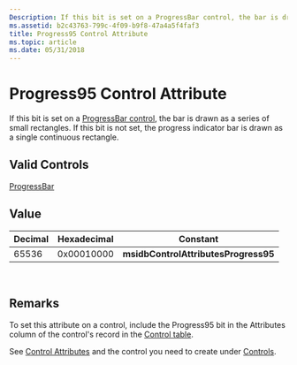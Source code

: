 ```yaml
---
Description: If this bit is set on a ProgressBar control, the bar is drawn as a series of small rectangles. If this bit is not set, the progress indicator bar is drawn as a single continuous rectangle.
ms.assetid: b2c43763-799c-4f09-b9f8-47a4a5f4faf3
title: Progress95 Control Attribute
ms.topic: article
ms.date: 05/31/2018
---
```


# Progress95 Control Attribute

If this bit is set on a [ProgressBar control](progressbar-control.md), the bar is drawn as a series of small rectangles. If this bit is not set, the progress indicator bar is drawn as a single continuous rectangle.

## Valid Controls

[ProgressBar](progressbar-control.md)

## Value



| Decimal | Hexadecimal | Constant                             |
|---------|-------------|--------------------------------------|
| 65536   | 0x00010000  | **msidbControlAttributesProgress95** |



 

## Remarks

To set this attribute on a control, include the Progress95 bit in the Attributes column of the control's record in the [Control table](control-table.md).

See [Control Attributes](control-attributes.md) and the control you need to create under [Controls](controls.md).

 

 



